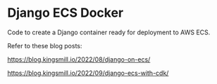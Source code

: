 # Django ECS Docker

Code to create a Django container ready for deployment to AWS ECS.

Refer to these blog posts:

https://blog.kingsmill.io/2022/08/django-on-ecs/

https://blog.kingsmill.io/2022/09/django-ecs-with-cdk/
